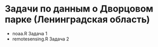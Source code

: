 # Задачи по данным о Дворцовом парке (Ленинградская область)
* noaa.R Задача 1
* remotesensing.R Задача 2
